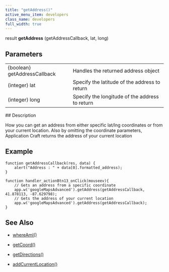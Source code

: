 ```yaml
---
title: "getAddress()"
active_menu_item: developers
class_name: developers
full_width: true
---
```



result **getAddress** (getAddressCallback, lat, long)

## Parameters

<table>
<tr>
<td width="202">
{boolean} getAddressCallback

</td>
<td width="14">
</td>
<td width="664">
Handles the returned address object

</td>
</tr>
<tr>
<td width="202">
(integer) lat

</td>
<td width="14">
</td>
<td width="664">
Specify the latitude of the address to return

</td>
</tr>
<tr>
<td width="202">
(integer) long

</td>
<td width="14">
</td>
<td width="664">
Specify the longitude of the address to return

</td>
</tr>
</table>
## Description

How you can get an address from either specific lat/lng coordinates or from your current location. Also by omitting the coordinate parameters, Application Craft returns the address of your current location

## **Example** 

    function getAddressCallback(res, data) {
        alert("Address : " + data[0].formatted_address);
    }
     
    function handler_actionBtn13_onClick(mouseev){
        // Gets an address from a specific coordinate
        app.w('googleMapsAdvanced').getAddress(getAddressCallback, 41.878113, -87.629798);
        // Gets the address of your current location
        app.w('googleMapsAdvanced').getAddress(getAddressCallback);
    }
   

## **See Also**

 - [whereAmI()](/developers/user-guide/scripting-apis/client-api/widget-object-functions/advanced-maps/whereami)

 - [getCoord()](/developers/user-guide/scripting-apis/client-api/widget-object-functions/advanced-maps/getcoord)

 - [getDirections()](/developers/user-guide/scripting-apis/client-api/widget-object-functions/advanced-maps/getdirections)

 - [addCurrentLocation()](/developers/user-guide/scripting-apis/client-api/widget-object-functions/advanced-maps/addcurrentlocation)

